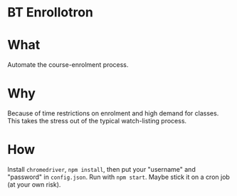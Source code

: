 BT Enrollotron
==============

# What
Automate the course-enrolment process.

# Why
Because of time restrictions on enrolment and high demand for classes. This takes the stress out of the typical watch-listing process.

# How
Install `chromedriver`, `npm install`, then put your "username" and "password" in `config.json`.
Run with `npm start`. Maybe stick it on a cron job (at your own risk).
